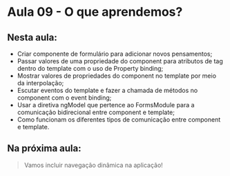 # Aula 09 - O que aprendemos?

## **Nesta aula:**

- Criar componente de formulário para adicionar novos pensamentos;
- Passar valores de uma propriedade do component para atributos de tag dentro do template com o uso de Property binding;
- Mostrar valores de propriedades do component no template por meio da interpolação;
- Escutar eventos do template e fazer a chamada de métodos no component com o event binding;
- Usar a diretiva ngModel que pertence ao FormsModule para a comunicação bidirecional entre component e template;
- Como funcionam os diferentes tipos de comunicação entre component e template.

## **Na próxima aula:**

> Vamos incluir navegação dinâmica na aplicação!
>